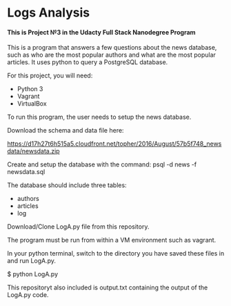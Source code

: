 # Logs Analysis

#### This is Project №3 in the Udacty Full Stack Nanodegree Program

This is a program that answers a few questions about the news database, such as who are the most popular authors and what are the most popular articles. It uses python to query a PostgreSQL database.

For this project, you will need:
* Python 3
* Vagrant
* VirtualBox

To run this program, the user needs to setup the news database.

Download the schema and data file here: 

https://d17h27t6h515a5.cloudfront.net/topher/2016/August/57b5f748_newsdata/newsdata.zip

Create and setup the database with the command: psql -d news -f newsdata.sql

The database should include three tables:
* authors
* articles
* log

Download/Clone LogA.py file from  this repository.

The program must be run from within a VM environment such as vagrant.

In your python terminal, switch to the directory you have saved these files in and run LogA.py.

$ python LogA.py

This repositoryt also included is output.txt containing the output of the LogA.py code.
